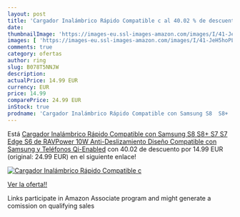 ```yaml
---
layout: post
title: 'Cargador Inalámbrico Rápido Compatible c al 40.02 % de descuento'
date: 
thumbnailImage: 'https://images-eu.ssl-images-amazon.com/images/I/41-JeH5hoPL._SL200_.jpg'
images: [ 'https://images-eu.ssl-images-amazon.com/images/I/41-JeH5hoPL._SL200_.jpg' ]
comments: true
category: ofertas
author: ring
slug: B078T5NNJW
description:
actualPrice: 14.99 EUR
currency: EUR
price: 14.99
comparePrice: 24.99 EUR
inStock: true
prodname: 'Cargador Inalámbrico Rápido Compatible con Samsung S8  S8+  S7  S7 Edge  S6 de RAVPower 10W Anti-Deslizamiento Diseño Compatible con Samsung y Teléfonos Qi-Enabled'
---
```


Está [Cargador Inalámbrico Rápido Compatible con Samsung S8  S8+  S7  S7 Edge  S6 de RAVPower 10W Anti-Deslizamiento Diseño Compatible con Samsung y Teléfonos Qi-Enabled](https://www.amazon.es/dp/B078T5NNJW/?tag=tolees-21) con 40.02 de descuento por 14.99 EUR (original: 24.99 EUR) en el siguiente enlace!

[![Cargador Inalámbrico Rápido Compatible c](https://images-eu.ssl-images-amazon.com/images/I/41-JeH5hoPL._SL200_.jpg)](https://www.amazon.es/dp/B078T5NNJW/?tag=tolees-21)

[Ver la oferta!!](https://www.amazon.es/dp/B078T5NNJW/?tag=tolees-21)

Links participate in Amazon Associate program and might generate a comission on qualifying sales


